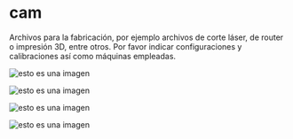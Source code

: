 # cam

Archivos para la fabricación, por ejemplo archivos de corte láser, de router o impresión 3D, entre otros.
Por favor indicar configuraciones y calibraciones así como máquinas empleadas.

![esto es una imagen](https://repository-images.githubusercontent.com/489810453/1a7b9fc2-ed8c-4819-8918-52a4cd174015)

![esto es una imagen](https://repository-images.githubusercontent.com/489810453/6b362054-fc7f-403d-85d4-d11ff51cbb25)

![esto es una imagen](https://repository-images.githubusercontent.com/489810453/59cbcba9-3528-4537-860d-421bd877ebe7)

![esto es una imagen](https://repository-images.githubusercontent.com/489810453/59aa1d1b-b29e-4df1-bc04-a8f556daba16)

